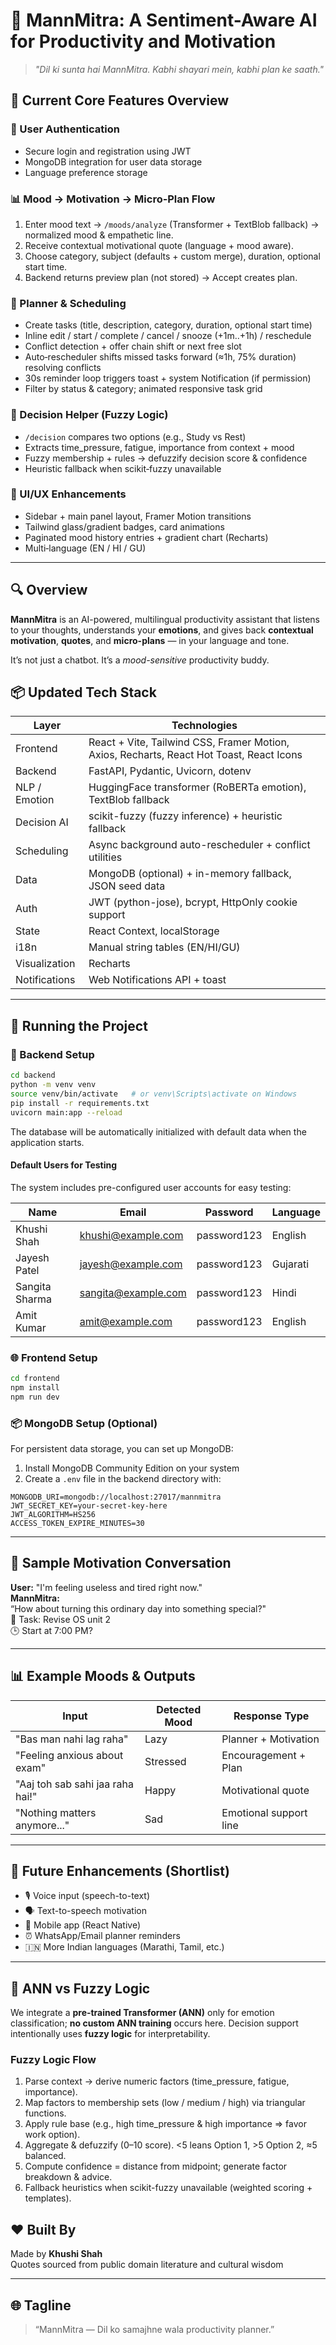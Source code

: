 # 🌸 MannMitra: A Sentiment-Aware AI for Productivity and Motivation

> _"Dil ki sunta hai MannMitra. Kabhi shayari mein, kabhi plan ke saath."_ 

## 🧠 Current Core Features Overview

### 👤 User Authentication
- Secure login and registration using JWT
- MongoDB integration for user data storage
- Language preference storage

### 📊 Mood → Motivation → Micro‑Plan Flow
1. Enter mood text → `/moods/analyze` (Transformer + TextBlob fallback) → normalized mood & empathetic line.
2. Receive contextual motivational quote (language + mood aware).
3. Choose category, subject (defaults + custom merge), duration, optional start time.
4. Backend returns preview plan (not stored) → Accept creates plan.

### 📝 Planner & Scheduling
- Create tasks (title, description, category, duration, optional start time)
- Inline edit / start / complete / cancel / snooze (+1m..+1h) / reschedule
- Conflict detection + offer chain shift or next free slot
- Auto‑rescheduler shifts missed tasks forward (≈1h, 75% duration) resolving conflicts
- 30s reminder loop triggers toast + system Notification (if permission)
- Filter by status & category; animated responsive task grid

### 🧭 Decision Helper (Fuzzy Logic)
- `/decision` compares two options (e.g., Study vs Rest)
- Extracts time_pressure, fatigue, importance from context + mood
- Fuzzy membership + rules → defuzzify decision score & confidence
- Heuristic fallback when scikit‑fuzzy unavailable

### 📱 UI/UX Enhancements
- Sidebar + main panel layout, Framer Motion transitions
- Tailwind glass/gradient badges, card animations
- Paginated mood history entries + gradient chart (Recharts)
- Multi‑language (EN / HI / GU)

---

## 🔍 Overview

**MannMitra** is an AI-powered, multilingual productivity assistant that listens to your thoughts, understands your **emotions**, and gives back **contextual motivation**, **quotes**, and **micro-plans** — in your language and tone.

It’s not just a chatbot. It’s a _mood-sensitive_ productivity buddy.

## 📦 Updated Tech Stack
| Layer | Technologies |
|-------|-------------|
| Frontend | React + Vite, Tailwind CSS, Framer Motion, Axios, Recharts, React Hot Toast, React Icons |
| Backend | FastAPI, Pydantic, Uvicorn, dotenv |
| NLP / Emotion | HuggingFace transformer (RoBERTa emotion), TextBlob fallback |
| Decision AI | scikit-fuzzy (fuzzy inference) + heuristic fallback |
| Scheduling | Async background auto-rescheduler + conflict utilities |
| Data | MongoDB (optional) + in-memory fallback, JSON seed data |
| Auth | JWT (python-jose), bcrypt, HttpOnly cookie support |
| State | React Context, localStorage |
| i18n | Manual string tables (EN/HI/GU) |
| Visualization | Recharts |
| Notifications | Web Notifications API + toast |

---

## 🚀 Running the Project

### 🔧 Backend Setup

```bash
cd backend
python -m venv venv
source venv/bin/activate   # or venv\Scripts\activate on Windows
pip install -r requirements.txt
uvicorn main:app --reload
```

The database will be automatically initialized with default data when the application starts.

#### Default Users for Testing

The system includes pre-configured user accounts for easy testing:

| Name | Email | Password | Language |
|------|-------|----------|----------|
| Khushi Shah | khushi@example.com | password123 | English |
| Jayesh Patel | jayesh@example.com | password123 | Gujarati |
| Sangita Sharma | sangita@example.com | password123 | Hindi |
| Amit Kumar | amit@example.com | password123 | English |

### 🌐 Frontend Setup

```bash
cd frontend
npm install
npm run dev
```

### 📦 MongoDB Setup (Optional)

For persistent data storage, you can set up MongoDB:

1. Install MongoDB Community Edition on your system
2. Create a `.env` file in the backend directory with:
```
MONGODB_URI=mongodb://localhost:27017/mannmitra
JWT_SECRET_KEY=your-secret-key-here
JWT_ALGORITHM=HS256
ACCESS_TOKEN_EXPIRE_MINUTES=30
```

---

## 🧠 Sample Motivation Conversation

**User:** "I'm feeling useless and tired right now."  
**MannMitra:**  
“How about turning this ordinary day into something special?"   
📝 Task: Revise OS unit 2  
🕒 Start at 7:00 PM?

---

## 📊 Example Moods & Outputs

| Input                                 | Detected Mood | Response Type             |
|--------------------------------------|---------------|---------------------------|
| "Bas man nahi lag raha"              | Lazy          | Planner + Motivation      |
| "Feeling anxious about exam"         | Stressed      | Encouragement + Plan      |
| "Aaj toh sab sahi jaa raha hai!"     | Happy         | Motivational quote        |
| "Nothing matters anymore..."         | Sad           | Emotional support line    |

---

## 🔮 Future Enhancements (Shortlist)

- 🎙️ Voice input (speech-to-text)
- 🗣️ Text-to-speech motivation
- 📱 Mobile app (React Native)
- ⏰ WhatsApp/Email planner reminders
- 🇮🇳 More Indian languages (Marathi, Tamil, etc.)

---

## 🤔 ANN vs Fuzzy Logic
We integrate a **pre‑trained Transformer (ANN)** only for emotion classification; **no custom ANN training** occurs here. Decision support intentionally uses **fuzzy logic** for interpretability.

### Fuzzy Logic Flow
1. Parse context → derive numeric factors (time_pressure, fatigue, importance).
2. Map factors to membership sets (low / medium / high) via triangular functions.
3. Apply rule base (e.g., high time_pressure & high importance ⇒ favor work option).
4. Aggregate & defuzzify (0–10 score). <5 leans Option 1, >5 Option 2, ≈5 balanced.
5. Compute confidence = distance from midpoint; generate factor breakdown & advice.
6. Fallback heuristics when scikit-fuzzy unavailable (weighted scoring + templates).

## ❤️ Built By

Made by **Khushi Shah**  
Quotes sourced from public domain literature and cultural wisdom  

---

## 🌐 Tagline

> “MannMitra — Dil ko samajhne wala productivity planner.”
